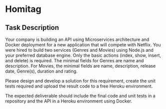 # Homitag

## Task Description
Your company is building an API using Microservices architecture and Docker deployment for a new application that will compete with Netflix. You were hired to build two services (Genres and Movies) using Node.js and your preferred database engine. Only the basic actions (index, show, insert, and delete) is required. The minimal fields for Genres are name and description. For Movies, the minimal fields are name, description, release date, Genre(s), duration and rating.

Please design and develop a solution for this requirement, create the unit tests required and upload the result code to a free Heroku environment. 

The expected deliverable should include the final code and unit tests in a repository and the API in a Heroku environment using Docker.